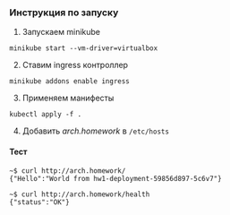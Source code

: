 ### Инструкция по запуску

1. Запускаем minikube
```
minikube start --vm-driver=virtualbox
```
2. Ставим ingress контроллер
```
minikube addons enable ingress
```
3. Применяем манифесты
```
kubectl apply -f .
```
4. Добавить *arch.homework* в ```/etc/hosts```


#### Тест
```
~$ curl http://arch.homework/
{"Hello":"World from hw1-deployment-59856d897-5c6v7"}

~$ curl http://arch.homework/health
{"status":"OK"}
```